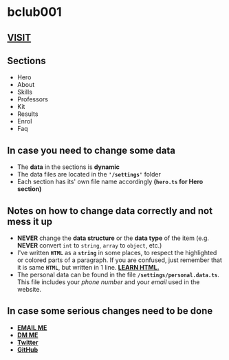 # bclub001

## [**VISIT**](https://forcebarberclub.vercel.app/)

## Sections

- Hero
- About
- Skills
- Professors
- Kit
- Results
- Enrol
- Faq

## In case you need to change some data

- The **data** in the sections is **dynamic**
- The data files are located in the **`'/settings'`** folder
- Each section has its' own file name accordingly **(`hero.ts` for Hero section)**

## Notes on how to change data correctly and not mess it up

- **NEVER** change the **data structure** or the **data type** of the item (e.g. **NEVER** convert `int` to `string`, `array` to `object`, etc.)
- I've written **`HTML`** as a **`string`** in some places, to respect the highlighted or colored parts of a paragraph. If you are confused, just remember that it is same **`HTML`**, but written in 1 line. [**LEARN HTML.**](https://www.w3schools.com/html/)
- The personal data can be found in the file **`/settings/personal.data.ts`**. This file includes your _phone number_ and your _email_ used in the website.

## In case some serious changes need to be done

- [**EMAIL ME**](mailto:duggthevicious@gmail.com)
- [**DM ME**](https://www.instagram.com/duggthevicious)
- [**Twitter**](https://twitter.com/duggthevicious)
- [**GitHub**](https://github.com/VividTruthKeeper)
